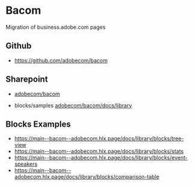 Bacom
===

Migration of business.adobe.com pages



## Github

* https://github.com/adobecom/bacom



## Sharepoint

* [adobecom/bacom](https://adobe.sharepoint.com/:f:/r/sites/adobecom/Shared%20Documents/bacom?csf=1&web=1&e=L9ka1V)


* blocks/samples [adobecom/bacom/docs/library](https://adobe.sharepoint.com/:f:/r/sites/adobecom/Shared%20Documents/bacom/docs/library?csf=1&web=1&e=BHRhpU)



## Blocks Examples

* https://main--bacom--adobecom.hlx.page/docs/library/blocks/tree-view
* https://main--bacom--adobecom.hlx.page/docs/library/blocks/stats
* https://main--bacom--adobecom.hlx.page/docs/library/blocks/event-speakers
* https://main--bacom--adobecom.hlx.page/docs/library/blocks/comparison-table
